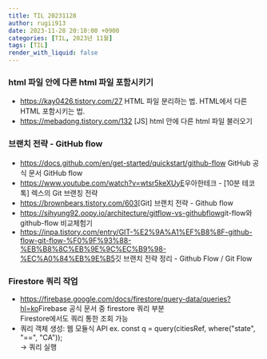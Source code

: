 ```yaml
---
title: TIL 20231128
author: rugii913
date: 2023-11-28 20:10:00 +0900
categories: [TIL, 2023년 11월]
tags: [TIL]
render_with_liquid: false
---
```


### html 파일 안에 다른 html 파일 포함시키기
- <https://kay0426.tistory.com/27> HTML 파일 분리하는 법. HTML에서 다른 HTML 포함시키는 법.
- <https://mebadong.tistory.com/132> [JS] html 안에 다른 html 파일 불러오기

### 브랜치 전략 - GitHub flow
- <https://docs.github.com/en/get-started/quickstart/github-flow> GitHub 공식 문서 GitHub flow
- <https://www.youtube.com/watch?v=wtsr5keXUyE>우아한테크 - [10분 테코톡] 렉스의 Git 브랜칭 전략
- <https://brownbears.tistory.com/603>[Git] 브랜치 전략 - Github flow
- <https://sihyung92.oopy.io/architecture/gitflow-vs-githubflow>git-flow와 github-flow 비교체험기
- <https://inpa.tistory.com/entry/GIT-%E2%9A%A1%EF%B8%8F-github-flow-git-flow-%F0%9F%93%88-%EB%B8%8C%EB%9E%9C%EC%B9%98-%EC%A0%84%EB%9E%B5>깃 브랜치 전략 정리 - Github Flow / Git Flow

### Firestore 쿼리 작업
- <https://firebase.google.com/docs/firestore/query-data/queries?hl=ko>Firebase 공식 문서 중 firestore 쿼리 부분  
  Firestore에서도 쿼리 통한 조회 가능
- 쿼리 객체 생성: 웹 모듈식 API ex. const q = query(citiesRef, where("state", "==", "CA"));  
  -> 쿼리 실행